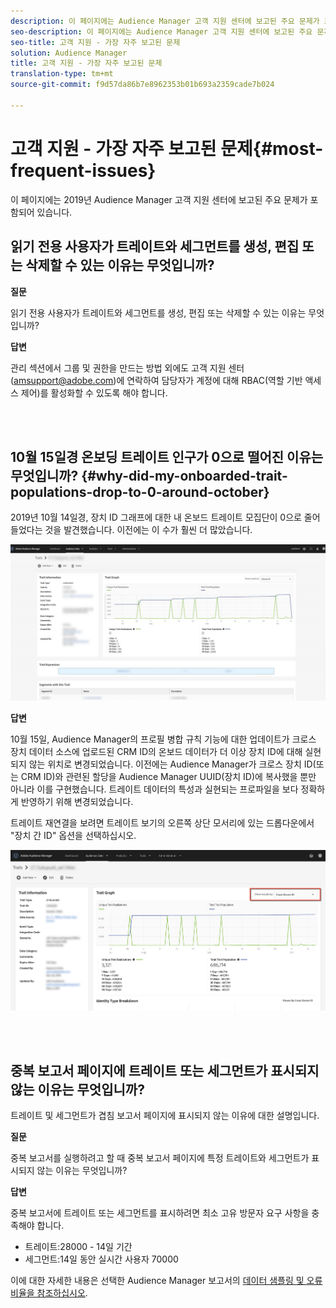 ```yaml
---
description: 이 페이지에는 Audience Manager 고객 지원 센터에 보고된 주요 문제가 포함되어 있습니다.
seo-description: 이 페이지에는 Audience Manager 고객 지원 센터에 보고된 주요 문제가 포함되어 있습니다.
seo-title: 고객 지원 - 가장 자주 보고된 문제
solution: Audience Manager
title: 고객 지원 - 가장 자주 보고된 문제
translation-type: tm+mt
source-git-commit: f9d57da86b7e8962353b01b693a2359cade7b024

---
```



# 고객 지원 - 가장 자주 보고된 문제{#most-frequent-issues}

이 페이지에는 2019년 Audience Manager 고객 지원 센터에 보고된 주요 문제가 포함되어 있습니다.

## 읽기 전용 사용자가 트레이트와 세그먼트를 생성, 편집 또는 삭제할 수 있는 이유는 무엇입니까?

**질문**

읽기 전용 사용자가 트레이트와 세그먼트를 생성, 편집 또는 삭제할 수 있는 이유는 무엇입니까?

**답변**

관리 섹션에서 그룹 및 권한을 만드는 방법 외에도 고객 지원 센터(amsupport@adobe.com)에 연락하여 담당자가 계정에 대해 RBAC(역할 기반 액세스 제어)를 활성화할 수 있도록 해야 합니다.

<br> 

## 10월 15일경 온보딩 트레이트 인구가 0으로 떨어진 이유는 무엇입니까? {#why-did-my-onboarded-trait-populations-drop-to-0-around-october}

2019년 10월 14일경, 장치 ID 그래프에 대한 내 온보드 트레이트 모집단이 0으로 줄어들었다는 것을 발견했습니다. 이전에는 이 수가 훨씬 더 많았습니다.

![장치 ID 드롭 이미지](/help/using/support-issues/assets/device_id_populationdrop.png)

**답변**

10월 15일, Audience Manager의 프로필 병합 규칙 기능에 대한 업데이트가 크로스 장치 데이터 소스에 업로드된 CRM ID의 온보드 데이터가 더 이상 장치 ID에 대해 실현되지 않는 위치로 변경되었습니다.  이전에는 Audience Manager가 크로스 장치 ID(또는 CRM ID)와 관련된 할당을 Audience Manager UUID(장치 ID)에 복사했을 뿐만 아니라 이를 구현했습니다.  트레이트 데이터의 특성과 실현되는 프로파일을 보다 정확하게 반영하기 위해 변경되었습니다.

트레이트 재연결을 보려면 트레이트 보기의 오른쪽 상단 모서리에 있는 드롭다운에서 &quot;장치 간 ID&quot; 옵션을 선택하십시오.

![장치 간 ID별 재할당 보기](/help/using/support-issues/assets/deviceid-crossdevice.png)

<br> 

## 중복 보고서 페이지에 트레이트 또는 세그먼트가 표시되지 않는 이유는 무엇입니까?

트레이트 및 세그먼트가 겹침 보고서 페이지에 표시되지 않는 이유에 대한 설명입니다.

**질문**

중복 보고서를 실행하려고 할 때 중복 보고서 페이지에 특정 트레이트와 세그먼트가 표시되지 않는 이유는 무엇입니까?

**답변**

중복 보고서에 트레이트 또는 세그먼트를 표시하려면 최소 고유 방문자 요구 사항을 충족해야 합니다.


* 트레이트:28000 - 14일 기간
* 세그먼트:14일 동안 실시간 사용자 70000

이에 대한 자세한 내용은 선택한 Audience Manager 보고서의 [데이터 샘플링 및 오류 비율을 참조하십시오](/help/using/reporting/report-sampling.md).